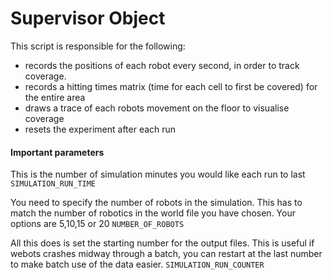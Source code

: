 # Supervisor Object
This script is responsible for the following:

- records the positions of each robot every second, in order to track coverage.
- records a hitting times matrix (time for each cell to first be covered) for the entire area
- draws a trace of each robots movement on the floor to visualise coverage
- resets the experiment after each run


#### Important parameters
This is the number of simulation minutes you would like each run to last
```SIMULATION_RUN_TIME```

You need to specify the number of robots in the simulation. This has to match the number of robotics in the world file you have chosen.
Your options are 5,10,15 or 20
```NUMBER_OF_ROBOTS```

All this does is set the starting number for the output files.
This is useful if webots crashes midway through a batch, you can restart at the last number to make batch use of the data easier.
```SIMULATION_RUN_COUNTER```
